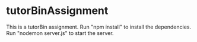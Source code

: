 # tutorBinAssignment
This is a tutorBin assignment.
Run "npm install" to install the dependencies.
Run "nodemon server.js" to start the server.
